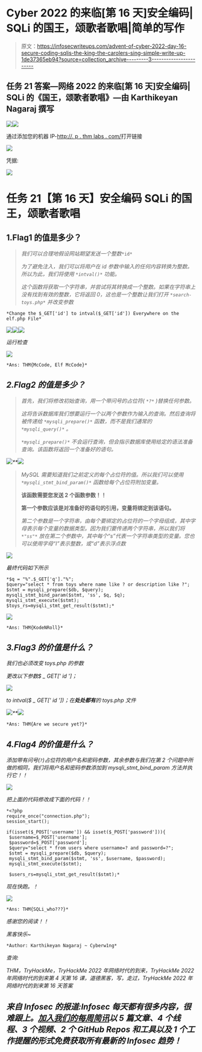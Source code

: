 # Cyber 2022 的来临[第 16 天]安全编码| SQLi 的国王，颂歌者歌唱|简单的写作

> 原文：<https://infosecwriteups.com/advent-of-cyber-2022-day-16-secure-coding-sqlis-the-king-the-carolers-sing-simple-write-up-1de37365eb94?source=collection_archive---------3----------------------->

## 任务 21 答案—网络 2022 的来临[第 16 天]安全编码| SQLi 的《国王，颂歌者歌唱》—由 Karthikeyan Nagaraj 撰写

![](img/5fdf8778ad266a4a7ccc838742200509.png)![](img/c87161116a63dc74314ef8ba861e64b3.png)

通过添加您的机器 IP-[http://<Machine-IP>. p . thm labs . com/](http://10-10-207-106.p.thmlabs.com/)打开链接

![](img/f42c092bafe67a1bcd0fbe9f36bf0be5.png)

凭据:

![](img/87f692ca828186a2f84f9c5d330ed1ce.png)

# 任务 21【第 16 天】**安全编码** SQLi 的国王，颂歌者歌唱

## 1.Flag1 的值是多少？

> *我们可以合理地假设网站期望发送一个整数*`*id*`
> 
> **为了避免注入，我们可以将用户在 id 参数中输入的任何内容转换为整数。所以为此，我们将使用* `*intval()*` *功能。**
> 
> *这个函数将获取一个字符串，并尝试将其转换成一个整数。如果在字符串上没有找到有效的整数，它将返回 0，这也是一个整数让我们打开 `*search-toys.php*` *并改变参数**

```
*Change the $_GET['id'] to intval($_GET['id']) Everywhere on the elf.php File*
```

*![](img/75fb394568069bd1d4db8462b3a384f8.png)**![](img/5ce9ae9d39beb7b0f48906ffc0fe4728.png)**![](img/537d1940e4395a4bc49f15f225e8347f.png)*

*运行检查*

*![](img/9bb21626046533e80f3243a392f9d0b2.png)*

```
*Ans: THM{McCode, Elf McCode}*
```

## *2.Flag2 的值是多少？*

> **首先，我们将修改初始查询，用一个带问号的占位符(* `*?*` *)替换任何参数。**
> 
> *这将告诉数据库我们想要运行一个以两个参数作为输入的查询。然后查询将被传递给 `*mysqli_prepare()*` *函数，而不是我们通常的* `*mysqli_query()*` *。**
> 
> *`*mysqli_prepare()*` *不会运行查询，但会指示数据库使用给定的语法准备查询。该函数将返回一个准备好的语句。**

*![](img/9bf0fc70692588bb45a84bce4ea2258a.png)**![](img/68bdf277349f6d2ed233d0c0fdeddbea.png)*

> *MySQL 需要知道我们之前定义的每个占位符的值。所以我们可以使用 `*mysqli_stmt_bind_param()*` *函数给每个占位符附加变量。**
> 
> **该函数需要您发送 2 个函数参数！！**
> 
> **第一个参数应该是对准备好的语句的引用，变量将绑定到该语句。**
> 
> **第二个参数是一个字符串，由每个要绑定的占位符的一个字母组成，其中字母表示每个变量的数据类型。因为我们要传递两个字符串，所以我们将* `*"ss"*` *放在第二个参数中，其中每个“s”代表一个字符串类型的变量。您也可以使用字母“I”表示整数，或“d”表示浮点数**

*![](img/15e17cec85dda3e9c662acc4a129999e.png)*

*最终代码如下所示*

```
*$q = "%".$_GET['q']."%";
$query="select * from toys where name like ? or description like ?";
$stmt = mysqli_prepare($db, $query);
mysqli_stmt_bind_param($stmt, 'ss', $q, $q);
mysqli_stmt_execute($stmt);
$toys_rs=mysqli_stmt_get_result($stmt);*
```

*![](img/588919bb83707025b3494e54b7158967.png)*

```
*Ans: THM{KodeNRoll}*
```

## *3.Flag3 的价值是什么？*

*我们也必须改变 toys.php 的参数*

*更改以下参数$ _ GET[' id ']；*

*![](img/e6fd48381d3daf053e8e440574afbd0b.png)*

*to intval($ _ GET[' id '])；在**处处都有**的 toys.php 文件*

*![](img/28e44efd92b7af8f43c72512724ed232.png)**![](img/baa3252ddca388962d3b31eebe3cd0de.png)*

```
*Ans: THM{Are we secure yet?}*
```

## *4.Flag4 的价值是什么？*

*添加带有问号(`?`)占位符的用户名和密码参数，其余参数与我们在第 2 个问题中所做的相同，我们将用户名和密码参数添加到 mysqli_stmt_bind_param 方法并执行它！！*

*![](img/5bc47cc7f55bb58abe60d0cce2914f4a.png)*

*把上面的代码修改成下面的代码！！*

```
*<?php
require_once("connection.php");
session_start();

if(isset($_POST['username']) && isset($_POST['password'])){
 $username=$_POST['username'];
 $password=$_POST['password'];
 $query="select * from users where username=? and password=?";
 $stmt = mysqli_prepare($db, $query);
 mysqli_stmt_bind_param($stmt, 'ss', $username, $password);
 mysqli_stmt_execute($stmt);

 $users_rs=mysqli_stmt_get_result($stmt);*
```

*现在快跑。！*

*![](img/593316dd84c080e54b9454aacdab2a6f.png)*

```
*Ans: THM{SQLi_who???}*
```

*感谢您的阅读！！*

*黑客快乐~*

```
*Author: Karthikeyan Nagaraj ~ Cyberw1ng*
```

*查询:*

*THM，TryHackMe，TryHackMe 2022 年网络时代的到来，TryHackMe 2022 年网络时代的到来第 4 天第 16 课，道德黑客，写，走过，TryHackMe 2022 年网络时代的到来第 16 天答案*

## *来自 Infosec 的报道:Infosec 每天都有很多内容，很难跟上。[加入我们的每周简讯](https://weekly.infosecwriteups.com/)以 5 篇文章、4 个线程、3 个视频、2 个 GitHub Repos 和工具以及 1 个工作提醒的形式免费获取所有最新的 Infosec 趋势！*